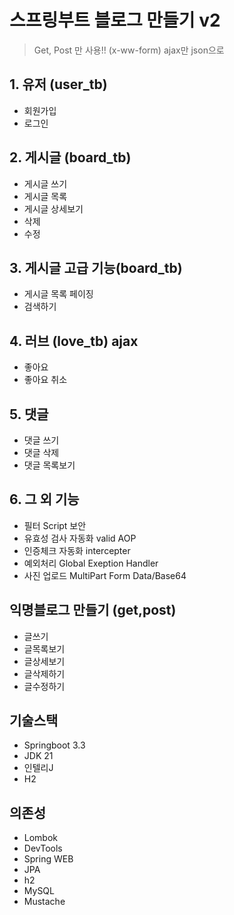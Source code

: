 # 스프링부트 블로그 만들기 v2

> Get, Post 만 사용!! (x-ww-form)
> ajax만 json으로

## 1. 유저 (user_tb)

- 회원가입
- 로그인

## 2. 게시글 (board_tb)

- 게시글 쓰기
- 게시글 목록
- 게시글 상세보기
- 삭제
- 수정

## 3. 게시글 고급 기능(board_tb)

- 게시글 목록 페이징
- 검색하기

## 4. 러브 (love_tb) ajax

- 좋아요
- 좋아요 취소

## 5. 댓글

- 댓글 쓰기
- 댓글 삭제
- 댓글 목록보기

## 6. 그 외 기능

- 필터 Script 보안
- 유효성 검사 자동화 valid AOP
- 인증체크 자동화 intercepter
- 예외처리 Global Exeption Handler
- 사진 업로드 MultiPart Form Data/Base64

## 익명블로그 만들기 (get,post)

- 글쓰기
- 글목록보기
- 글상세보기
- 글삭제하기
- 글수정하기

## 기술스택

- Springboot 3.3
- JDK 21
- 인텔리J
- H2

## 의존성

- Lombok
- DevTools
- Spring WEB
- JPA
- h2
- MySQL
- Mustache